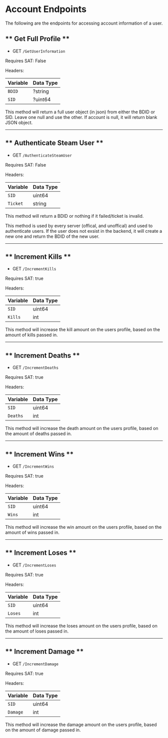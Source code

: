 # Account Endpoints

The following are the endpoints for accessing account information of a user.


## ** Get Full Profile **

* GET `/GetUserInformation`

Requires SAT: False

Headers:

| Variable                               | Data Type   |
| -------------------------------------- | ----------- |
| `BDID`                                 | ?string     |
| `SID`                                  | ?uint64     |

This method will return a full user object (in json) from either the BDID or SID. Leave one null and use the other.
If account is null, it will return blank JSON object.

-----------------

## ** Authenticate Steam User **

* GET `/AuthenticateSteamUser`

Requires SAT: False

Headers:

| Variable                               | Data Type   |
| -------------------------------------- | ----------- |
| `SID`                                  | uint64      |
| `Ticket`                               | string      |

This method will return a BDID or nothing if it failed/ticket is invalid. 

This method is used by every server (offical, and unoffical) and used to authenticate users.
If the user does not exsist in the backend, it will create a new one and return the BDID of the new user.

-----------------

## ** Increment Kills **

* GET `/IncrementKills`

Requires SAT: true

Headers:

| Variable                               | Data Type   |
| -------------------------------------- | ----------- |
| `SID`                                  | uint64      |
| `Kills`                                | int         |

This method will increase the kill amount on the users profile, based on the amount of kills passed in.

-----------------

## ** Increment Deaths **

* GET `/IncrementDeaths`

Requires SAT: true

Headers:

| Variable                               | Data Type   |
| -------------------------------------- | ----------- |
| `SID`                                  | uint64      |
| `Deaths`                               | int         |

This method will increase the death amount on the users profile, based on the amount of deaths passed in.

-----------------

## ** Increment Wins **

* GET `/IncrementWins`

Requires SAT: true

Headers:

| Variable                               | Data Type   |
| -------------------------------------- | ----------- |
| `SID`                                  | uint64      |
| `Wins`                                 | int         |

This method will increase the win amount on the users profile, based on the amount of wins passed in.

-----------------

## ** Increment Loses **

* GET `/IncrementLoses`

Requires SAT: true

Headers:

| Variable                               | Data Type   |
| -------------------------------------- | ----------- |
| `SID`                                  | uint64      |
| `Loses`                                | int         |

This method will increase the loses amount on the users profile, based on the amount of loses passed in.

-----------------

## ** Increment Damage **

* GET `/IncrementDamage`

Requires SAT: true

Headers:

| Variable                               | Data Type   |
| -------------------------------------- | ----------- |
| `SID`                                  | uint64      |
| `Damage`                               | int         |

This method will increase the damage amount on the users profile, based on the amount of damage passed in.
